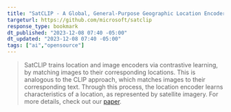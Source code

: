 ```yaml
---
title: "SatCLIP - A Global, General-Purpose Geographic Location Encoder"
targeturl: https://github.com/microsoft/satclip
response_type: bookmark
dt_published: "2023-12-08 07:40 -05:00"
dt_updated: "2023-12-08 07:40 -05:00"
tags: ["ai","opensource"]
---
```


> SatCLIP trains location and image encoders via contrastive learning, by matching images to their corresponding locations. This is analogous to the CLIP approach, which matches images to their corresponding text. Through this process, the location encoder learns characteristics of a location, as represented by satellite imagery. For more details, check out our [paper](https://arxiv.org/abs/2311.17179).
